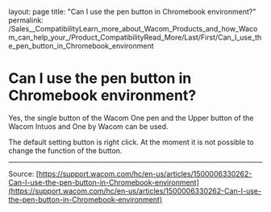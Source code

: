 layout: page
title: "Can I use the pen button in Chromebook environment?"
permalink: /Sales__CompatibilityLearn_more_about_Wacom_Products_and_how_Wacom_can_help_your_/Product_CompatibilityRead_More/Last/First/Can_I_use_the_pen_button_in_Chromebook_environment

# Can I use the pen button in Chromebook environment?

Yes, the single button of the Wacom One pen and the Upper button of the Wacom Intuos and One by Wacom can be used.


The default setting button is right click. At the moment it is not possible to change the function of the button.

---
Source: [https://support.wacom.com/hc/en-us/articles/1500006330262-Can-I-use-the-pen-button-in-Chromebook-environment](https://support.wacom.com/hc/en-us/articles/1500006330262-Can-I-use-the-pen-button-in-Chromebook-environment)
